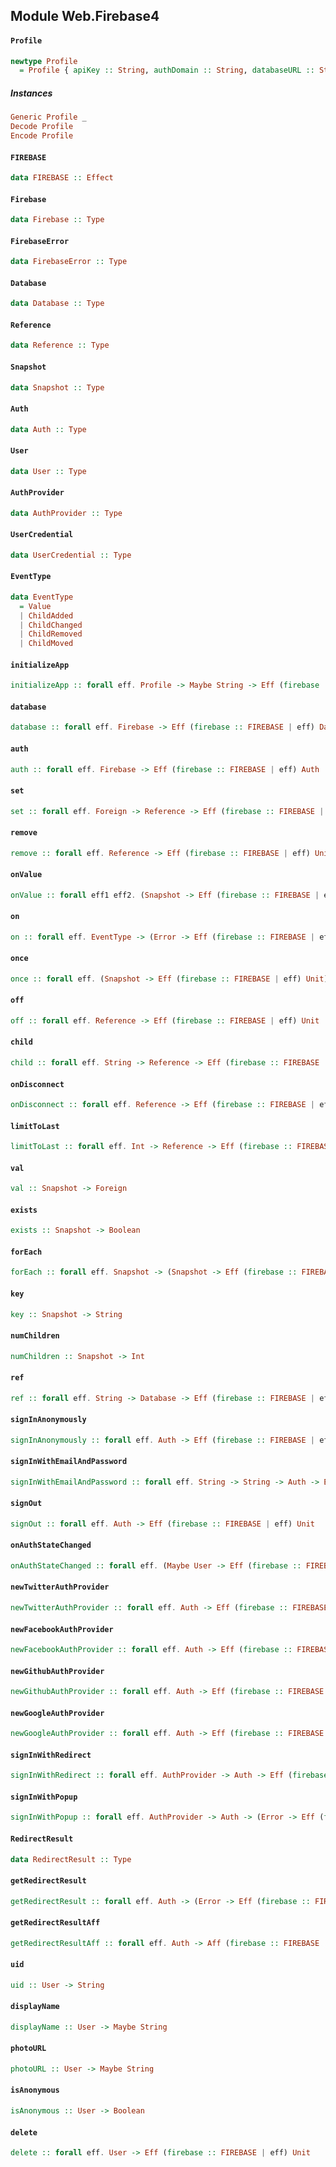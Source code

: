 ## Module Web.Firebase4

#### `Profile`

``` purescript
newtype Profile
  = Profile { apiKey :: String, authDomain :: String, databaseURL :: String, storageBucket :: String, messagingSenderId :: String }
```

##### Instances
``` purescript
Generic Profile _
Decode Profile
Encode Profile
```

#### `FIREBASE`

``` purescript
data FIREBASE :: Effect
```

#### `Firebase`

``` purescript
data Firebase :: Type
```

#### `FirebaseError`

``` purescript
data FirebaseError :: Type
```

#### `Database`

``` purescript
data Database :: Type
```

#### `Reference`

``` purescript
data Reference :: Type
```

#### `Snapshot`

``` purescript
data Snapshot :: Type
```

#### `Auth`

``` purescript
data Auth :: Type
```

#### `User`

``` purescript
data User :: Type
```

#### `AuthProvider`

``` purescript
data AuthProvider :: Type
```

#### `UserCredential`

``` purescript
data UserCredential :: Type
```

#### `EventType`

``` purescript
data EventType
  = Value
  | ChildAdded
  | ChildChanged
  | ChildRemoved
  | ChildMoved
```

#### `initializeApp`

``` purescript
initializeApp :: forall eff. Profile -> Maybe String -> Eff (firebase :: FIREBASE | eff) Firebase
```

#### `database`

``` purescript
database :: forall eff. Firebase -> Eff (firebase :: FIREBASE | eff) Database
```

#### `auth`

``` purescript
auth :: forall eff. Firebase -> Eff (firebase :: FIREBASE | eff) Auth
```

#### `set`

``` purescript
set :: forall eff. Foreign -> Reference -> Eff (firebase :: FIREBASE | eff) Unit
```

#### `remove`

``` purescript
remove :: forall eff. Reference -> Eff (firebase :: FIREBASE | eff) Unit
```

#### `onValue`

``` purescript
onValue :: forall eff1 eff2. (Snapshot -> Eff (firebase :: FIREBASE | eff1) Unit) -> Reference -> Eff (firebase :: FIREBASE | eff2) Unit
```

#### `on`

``` purescript
on :: forall eff. EventType -> (Error -> Eff (firebase :: FIREBASE | eff) Unit) -> (Snapshot -> Eff (firebase :: FIREBASE | eff) Unit) -> Reference -> Eff (firebase :: FIREBASE | eff) Unit
```

#### `once`

``` purescript
once :: forall eff. (Snapshot -> Eff (firebase :: FIREBASE | eff) Unit) -> Reference -> Eff (firebase :: FIREBASE | eff) Unit
```

#### `off`

``` purescript
off :: forall eff. Reference -> Eff (firebase :: FIREBASE | eff) Unit
```

#### `child`

``` purescript
child :: forall eff. String -> Reference -> Eff (firebase :: FIREBASE | eff) Reference
```

#### `onDisconnect`

``` purescript
onDisconnect :: forall eff. Reference -> Eff (firebase :: FIREBASE | eff) Reference
```

#### `limitToLast`

``` purescript
limitToLast :: forall eff. Int -> Reference -> Eff (firebase :: FIREBASE | eff) Reference
```

#### `val`

``` purescript
val :: Snapshot -> Foreign
```

#### `exists`

``` purescript
exists :: Snapshot -> Boolean
```

#### `forEach`

``` purescript
forEach :: forall eff. Snapshot -> (Snapshot -> Eff (firebase :: FIREBASE | eff) Unit) -> Eff (firebase :: FIREBASE | eff) Unit
```

#### `key`

``` purescript
key :: Snapshot -> String
```

#### `numChildren`

``` purescript
numChildren :: Snapshot -> Int
```

#### `ref`

``` purescript
ref :: forall eff. String -> Database -> Eff (firebase :: FIREBASE | eff) Reference
```

#### `signInAnonymously`

``` purescript
signInAnonymously :: forall eff. Auth -> Eff (firebase :: FIREBASE | eff) Unit
```

#### `signInWithEmailAndPassword`

``` purescript
signInWithEmailAndPassword :: forall eff. String -> String -> Auth -> Eff (firebase :: FIREBASE | eff) Unit
```

#### `signOut`

``` purescript
signOut :: forall eff. Auth -> Eff (firebase :: FIREBASE | eff) Unit
```

#### `onAuthStateChanged`

``` purescript
onAuthStateChanged :: forall eff. (Maybe User -> Eff (firebase :: FIREBASE | eff) Unit) -> Auth -> Eff (firebase :: FIREBASE | eff) Unit
```

#### `newTwitterAuthProvider`

``` purescript
newTwitterAuthProvider :: forall eff. Auth -> Eff (firebase :: FIREBASE | eff) AuthProvider
```

#### `newFacebookAuthProvider`

``` purescript
newFacebookAuthProvider :: forall eff. Auth -> Eff (firebase :: FIREBASE | eff) AuthProvider
```

#### `newGithubAuthProvider`

``` purescript
newGithubAuthProvider :: forall eff. Auth -> Eff (firebase :: FIREBASE | eff) AuthProvider
```

#### `newGoogleAuthProvider`

``` purescript
newGoogleAuthProvider :: forall eff. Auth -> Eff (firebase :: FIREBASE | eff) AuthProvider
```

#### `signInWithRedirect`

``` purescript
signInWithRedirect :: forall eff. AuthProvider -> Auth -> Eff (firebase :: FIREBASE | eff) Unit
```

#### `signInWithPopup`

``` purescript
signInWithPopup :: forall eff. AuthProvider -> Auth -> (Error -> Eff (firebase :: FIREBASE | eff) Unit) -> (UserCredential -> Eff (firebase :: FIREBASE | eff) Unit) -> Eff (firebase :: FIREBASE | eff) Unit
```

#### `RedirectResult`

``` purescript
data RedirectResult :: Type
```

#### `getRedirectResult`

``` purescript
getRedirectResult :: forall eff. Auth -> (Error -> Eff (firebase :: FIREBASE | eff) Unit) -> (RedirectResult -> Eff (firebase :: FIREBASE | eff) Unit) -> Eff (firebase :: FIREBASE | eff) Unit
```

#### `getRedirectResultAff`

``` purescript
getRedirectResultAff :: forall eff. Auth -> Aff (firebase :: FIREBASE | eff) RedirectResult
```

#### `uid`

``` purescript
uid :: User -> String
```

#### `displayName`

``` purescript
displayName :: User -> Maybe String
```

#### `photoURL`

``` purescript
photoURL :: User -> Maybe String
```

#### `isAnonymous`

``` purescript
isAnonymous :: User -> Boolean
```

#### `delete`

``` purescript
delete :: forall eff. User -> Eff (firebase :: FIREBASE | eff) Unit
```


